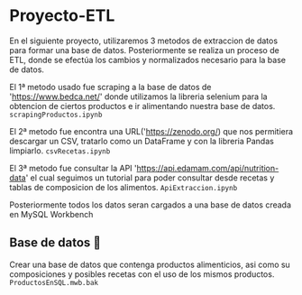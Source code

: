 # Proyecto-ETL

En el siguiente proyecto, utilizaremos 3  metodos de extraccion de datos para formar una base de datos.
Posteriormente se realiza un proceso de ETL, donde se efectúa los cambios y normalizados necesario para la base de datos.

El 1ª metodo usado fue scraping a la base de datos de 'https://www.bedca.net/' donde utilizamos la libreria selenium para la obtencion de ciertos productos e ir alimentando nuestra base de datos. 
`scrapingProductos.ipynb`

El 2ª metodo fue encontra una URL('https://zenodo.org/) que nos permitiera descargar un CSV, tratarlo como un DataFrame y con la libreria Pandas limpiarlo. 
`csvRecetas.ipynb`

El 3ª metodo fue consultar la API 'https://api.edamam.com/api/nutrition-data' el cual seguimos un tutorial para poder consultar desde recetas y tablas de composicion de los alimentos.
`ApiExtraccion.ipynb`

Posteriormente todos los datos seran cargados a una base de datos creada en MySQL Workbench

## Base de datos 🚀

Crear una base de datos que contenga productos alimenticios, asi como su composiciones y posibles recetas con el uso de los mismos productos.
`ProductosEnSQL.mwb.bak`





